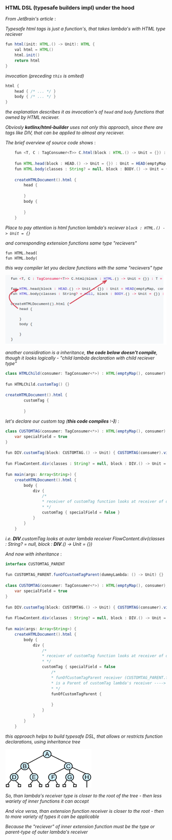 ### HTML DSL (typesafe builders impl) under the hood

_From JetBrain's article_ :

_Typesafe html tags is just a function's, that takes lambda's with HTML type reciever_ 

```Java
fun html(init: HTML.() -> Unit): HTML {
    val html = HTML()
    html.init()
    return html
}
```
_invocation (preceding ```this``` is omited)_

```Java
html {
    head { /* ... */ }
    body { /* ... */ }
}
```
*the explanation describes it as invocation's of ```head``` and ```body``` functions that owned by HTML reciever.*

*Obviosly **kotlinx/html-builder** uses not only this approach, 
since there are tags like DIV, that can be applied to almost any reciever.*

*The brief overview of source code shows* :

```java
    fun <T, C : TagConsumer<T>> C.html(block : HTML.() -> Unit = {}) : T = HTML(emptyMap, this).visitAndFinalize(this, block)
    
    fun HTML.head(block : HEAD.() -> Unit = {}) : Unit = HEAD(emptyMap, consumer).visit(block)
    fun HTML.body(classes : String? = null, block : BODY.() -> Unit = {}) : Unit = BODY(attributesMapOf("class", classes), consumer).visit(block)

    createHTMLDocument().html {
        head {

        }
        body {

        }
    }
```
*Place to pay attention is html function lambda's reciever ```block : HTML.() -> Unit = {}```*

*and corresponding extension functions same type "recievers"*

```
fun HTML.head(
fun HTML.body(
```

_this way compiler let you declare functions with the same "recievers" type_

<img src="assets/kotlin_html_builder.png">

_another considiration is a inheritance, **the code below doesn't compile**, though it looks logically - "child lambda declaration with child reciever type"_

```Java
class HTMLChild(consumer: TagConsumer<*>) : HTML(emptyMap(), consumer)

fun HTMLChild.customTag() {}

createHTMLDocument().html {
        customTag {
            
        }
```
_let's declare our custom tag (**this code compiles :-)**)_ :

```Java
class CUSTOMTAG(consumer: TagConsumer<*>) : HTML(emptyMap(), consumer) {
    var specialField = true
}

fun DIV.customTag(block: CUSTOMTAG.() -> Unit) { CUSTOMTAG(consumer).visit(block) }

fun FlowContent.div(classes : String? = null, block : DIV.() -> Unit = {}) : Unit = DIV(attributesMapOf("class", classes), consumer).visit(block)

fun main(args: Array<String>) {
    createHTMLDocument().html {
        body {
            div {
                /*
                * receiver of customTag function looks at receiver of div lambda function
                * */
                customTag { specialField = false }
            }
        }
    }
```
_i.e. **DIV**.customTag looks at outer lambda receiver FlowContent.div(classes : String? = null, block : **DIV**.() -> Unit = {})_

_And now with inheritance_ :

```Java
interface CUSTOMTAG_PARENT

fun CUSTOMTAG_PARENT.funOfCustomTagParent(dummyLambda: () -> Unit) {}

class CUSTOMTAG(consumer: TagConsumer<*>) : HTML(emptyMap(), consumer), CUSTOMTAG_PARENT {
    var specialField = true
}

fun DIV.customTag(block: CUSTOMTAG.() -> Unit) { CUSTOMTAG(consumer).visit(block) }

fun FlowContent.div(classes : String? = null, block : DIV.() -> Unit = {}) : Unit = DIV(attributesMapOf("class", classes), consumer).visit(block)

fun main(args: Array<String>) {
    createHTMLDocument().html {
        body {
            div {
                /*
                * receiver of customTag function looks at receiver of div lambda function
                * */
                customTag { specialField = false
                    /*
                    * funOfCustomTagParent receiver (CUSTOMTAG_PARENT.funOfCustomTagParent) 
                    * is a Parent of customTag lambda's receiver ----> block: CUSTOMTAG.() -> Unit
                    * */
                    funOfCustomTagParent {
                        
                    }
                }
            }
        }
    }
```
_this approach helps to build typesafe DSL, that allows or restricts function declarations, using inheritance tree_

<img src="assets/inheritance_tree.png" height="120px" width="270px">

_So, than lambda's receiver type is closer to the root of the tree_ -
_then less wariety of inner functions it can accept_

_And vice versa, than extension function receiver is closer to the root - then to more variety of types it can be applicable_

_Because the "reciever" of inner extension function must be the type or parent-type of outer lambda's receiver_

